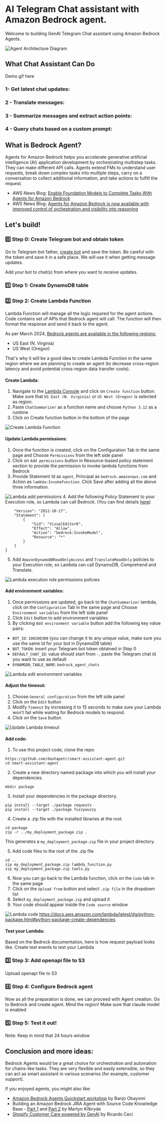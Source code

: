 # AI Telegram Chat assistant with Amazon Bedrock agent.

Welcome to building GenAI Telegram Chat assistant using Amazon Bedrock Agents. 


![Agent Architecture Diagram](/images/agent_architecture.jpg)

## What Chat Assistant Can Do

Demo gif here

### 1- Get latest chat updates:

### 2 - Translate messages:

### 3 - Summarize messages and extract action points:

### 4 - Query chats based on a custom prompt:

## What is Bedrock Agent?

Agents for Amazon Bedrock helps you accelerate generative artificial intelligence (AI) application development by orchestrating multistep tasks.
They can make different API calls. 
Agents extend FMs to understand user requests, break down complex tasks into multiple steps, carry on a conversation to collect additional information, and take actions to fulfill the request.

- AWS News Blog: [Enable Foundation Models to Complete Tasks With Agents for Amazon Bedrock](https://aws.amazon.com/blogs/aws/preview-enable-foundation-models-to-complete-tasks-with-agents-for-amazon-bedrock/)
- AWS News Blog: [Agents for Amazon Bedrock is now available with improved control of orchestration and visibility into reasoning](https://aws.amazon.com/blogs/aws/agents-for-amazon-bedrock-is-now-available-with-improved-control-of-orchestration-and-visibility-into-reasoning/)

## Let's build!

### :zero: Step 0: Create Telegram bot and obtain token

Go to Telegram bot father, [create bot](https://core.telegram.org/bots/features#creating-a-new-bot) and save the token. 
Be careful with the token and save it in a safe place. We will use it when getting message updates.

Add your bot to chat(s) from where you want to receive updates. 

### :one: Step 1: Create DynamoDB table




### :two: Step 2: Create Lambda Function

Lambda Function will manage all the logic required for the agent actions.
Code contains set of APIs that Bedrock agent will call. The function will then format the response and send it back to the agent.

As per March 2024, [Bedrock agents are available in the following regions:](https://docs.aws.amazon.com/bedrock/latest/userguide/agents-supported.html)
- US East (N. Virginia)
- US West (Oregon)

That's why it will be a good idea to create Lambda Function in the same region where we are planning to create an agent (to decrease cross-region latency and avoid potential cross-region data transfer costs).

#### Create Lambda:

1. Navigate to the [Lambda Console](https://us-east-1.console.aws.amazon.com/lambda/home?region=us-east-1#/functions) and click on `Create function` button. 
Make sure that `US East (N. Virginia)` or `US West (Oregon)` is selected as region.
2. Paste `ChatSummarizer` as a function name and choose `Python 3.12` as a runtime
3. Click on Create function button in the bottom of the page

![Create Lambda Function](/images/create_lambda.jpg)

#### Update Lambda permissions:
1. Once the function is created, click on the Configuration Tab in the same page and Choose `Permissions` from the left side panel
2. Click on `Add permissions` button in Resource-based policy statement section to provide the permission to invoke lambda functions from Bedrock
3. Provide Statement Id as `agent`, Principal as `bedrock.amazonaws.com` and Action as `lambda:InvokeFunction`. Click Save after adding all the above three information.

![Lambda add permissions](/images/lambda_add_permissions.jpg)
4. Add the following Policy Statement to your Execution role, so Lambda can call Bedrock. (You can find details [here](https://docs.aws.amazon.com/IAM/latest/UserGuide/access_policies_manage-attach-detach.html#add-policies-console))
```{
    "Version": "2012-10-17",
    "Statement": [
        {
            "Sid": "VisualEditor0",
            "Effect": "Allow",
            "Action": "bedrock:InvokeModel",
            "Resource": "*"
        }
    ]
}
```
5. Add `AmazonDynamoDBReadOnlyAccess` and `TranslateReadOnly` policies to your Execution role, so Lambda can call DynamoDB, Comprehend and Translate.

![Lambda execution role permissions policies](/images/lambda_execution_role_policies.jpg)

#### Add environment variables:

1. Once permissions are updated, go back to the `ChatSummarizer` lambda, click on the `Configuration` Tab in the same page and Choose `Environment variables` from the left side panel 
2. Click `Edit` button to add environment variables
3. By clicking `Add environment variable` button add the following key value pairs:
- `BOT_ID`: `100200300` (you can change it to any unique value, make sure you use the same Id for your bot in DynamoDB table)
- `BOT_TOKEN`: insert your Telegram bot token obtained in Step 0
- `DEFAULT_CHAT_ID`: value should start from `-`, paste the Telegram chat id you want to use as default 
- `DYNAMODB_TABLE_NAME`: `bedrock_agent_chats`

![Lambda edit environment variables](/images/edit_environment_variables.jpg)

#### Adjust the timeout:

1. Choose `General configuration` from the left side panel 
2. Click on the `Edit` button
3. Modify `Timeout` by increasing it to 15 seconds to make sure your Lambda won't fail while waiting for Bedrock models to respond.
4. Click on the `Save` button

![Update Lambda timeout](/images/update_timeout.jpg)

#### Add code:

1. To use this project code, clone the repo:
```
https://github.com/dashapetr/smart-assistant-agent.git
cd smart-assistant-agent
```
2. Create a new directory named package into which you will install your dependencies.
```
mkdir package
```
3. Install your dependencies in the package directory. 
```
pip install --target ./package requests
pip install --target ./package fuzzywuzzy
```
4. Create a .zip file with the installed libraries at the root.
```
cd package
zip -r ../my_deployment_package.zip .
```
This generates a `my_deployment_package.zip` file in your project directory.

5. Add code files to the root of the .zip file
```
cd ..
zip my_deployment_package.zip lambda_function.py
zip my_deployment_package.zip tools.py
```
6. Now you can go back to the Lambda function, click on the `Code` tab in the same page 
7. Click on the `Upload from` button and select `.zip file` in the dropdown list
8. Select `my_deployment_package.zip` and upload it
9. Your code should appear inside the `Code source` window

![Lambda code](images/lambda-code.jpg)
https://docs.aws.amazon.com/lambda/latest/dg/python-package.html#python-package-create-dependencies

#### Test your Lambda:

Based on the Bedrock documentation, here is how request payload looks like.
Create test events to test your Lambda

### :three: Step 3: Add openapi file to S3

Upload openapi file to S3

### :four: Step 4: Configure Bedrock agent

Now as all the preparation is done, we can proceed with Agent creation.
Go to Bedrock and create agent. Mind the region!
Make sure that claude model is enabled

### :five: Step 5: Test it out!

Note: Keep in mind that 24 hours window

## Conclusion and more ideas: 

Bedrock Agents would be a great choice for orchestration and automation for chains-like tasks. 
They are very flexible and easily extensible, so they can act as smart assistant in various scenarios (for example, customer support).

If you enjoyed agents, you might also like:
- [Amazon Bedrock Agents Quickstart workshop](https://github.com/build-on-aws/amazon-bedrock-agents-quickstart/tree/main) by Banjo Obayomi
- Building an Amazon Bedrock JIRA Agent with Source Code Knowledge Base - [Part 1](https://community.aws/content/2aB8MoS2mXcfRKeUbVRVVEG4AWJ/trying-out-amazon-bedrock-agents-and-knowledge-bases) and [Part 2](https://community.aws/content/2b3H2e2qcvwgustxLWb2E4VKygh/building-an-amazon-bedrock-jira-agent-with-source-code-knowledge-base) by Martyn Kilbryde
- [Shopify Customer Care powered by GenAI](https://community.aws/content/2dJUQiedCwDfOzNrbW8z9awWgxy/introducing-amazon-bedrock-agents-to-take-your-shopify-management-to-the-next-level-with-generative-ai) by Ricardo Ceci